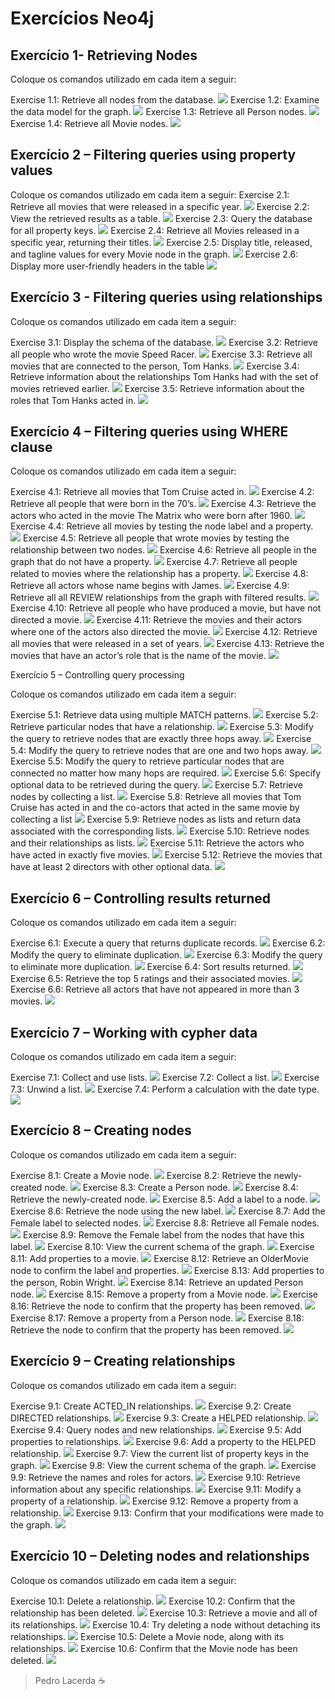 # Exercícios Neo4j

## Exercício 1- Retrieving Nodes
Coloque os comandos utilizado em cada item a seguir:

Exercise 1.1: Retrieve all nodes from the database.
![](1.1.png)
Exercise 1.2: Examine the data model for the graph.
![](1.2.png)
Exercise 1.3: Retrieve all Person nodes.
![](1.3.png)
Exercise 1.4: Retrieve all Movie nodes.
![](1.4.png)

## Exercício 2 – Filtering queries using property values
Coloque os comandos utilizado em cada item a seguir:
Exercise 2.1: Retrieve all movies that were released in a specific year.
![](2.1e2.png)
Exercise 2.2: View the retrieved results as a table.
![](2.1e2.png)
Exercise 2.3: Query the database for all property keys.
![](2.3.png)
Exercise 2.4: Retrieve all Movies released in a specific year, returning their titles.
![](2.4.png)
Exercise 2.5: Display title, released, and tagline values for every Movie node in the graph.
![](2.5.png)
Exercise 2.6: Display more user-friendly headers in the table
![](2.6.png)

## Exercício 3 - Filtering queries using relationships
Coloque os comandos utilizado em cada item a seguir:

Exercise 3.1: Display the schema of the database.
![](3.1.png)
Exercise 3.2: Retrieve all people who wrote the movie Speed Racer.
![](3.2.png)
Exercise 3.3: Retrieve all movies that are connected to the person, Tom Hanks.
![](3.3.png)
Exercise 3.4: Retrieve information about the relationships Tom Hanks had with the set of movies retrieved earlier.
![](3.4.png)
Exercise 3.5: Retrieve information about the roles that Tom Hanks acted in.
![](3.5.png)

## Exercício 4 – Filtering queries using WHERE clause

Coloque os comandos utilizado em cada item a seguir:

Exercise 4.1: Retrieve all movies that Tom Cruise acted in.
![](4.1.png)
Exercise 4.2: Retrieve all people that were born in the 70’s.
![](4.2.png)
Exercise 4.3: Retrieve the actors who acted in the movie The Matrix who were born after 1960.
![](4.3.png)
Exercise 4.4: Retrieve all movies by testing the node label and a property.
![](4.4.png)
Exercise 4.5: Retrieve all people that wrote movies by testing the relationship between two nodes.
![](4.5.png)
Exercise 4.6: Retrieve all people in the graph that do not have a property.
![](4.6.png)
Exercise 4.7: Retrieve all people related to movies where the relationship has a property.
![](4.7.png)
Exercise 4.8: Retrieve all actors whose name begins with James.
![](4.8.png)
Exercise 4.9: Retrieve all all REVIEW relationships from the graph with filtered results.
![](4.9.png)
Exercise 4.10: Retrieve all people who have produced a movie, but have not directed a movie.
![](4.10.png)
Exercise 4.11: Retrieve the movies and their actors where one of the actors also directed the movie.
![](4.11.png)
Exercise 4.12: Retrieve all movies that were released in a set of years.
![](4.12.png)
Exercise 4.13: Retrieve the movies that have an actor’s role that is the name of the movie.
![](4.13.png)

Exercício 5 – Controlling query processing

Coloque os comandos utilizado em cada item a seguir:

Exercise 5.1: Retrieve data using multiple MATCH patterns.
![](5.1.png)
Exercise 5.2: Retrieve particular nodes that have a relationship.
![](5.2.png)
Exercise 5.3: Modify the query to retrieve nodes that are exactly three hops away.
![](5.3.png)
Exercise 5.4: Modify the query to retrieve nodes that are one and two hops away.
![](5.4.png)
Exercise 5.5: Modify the query to retrieve particular nodes that are connected no matter how many hops are required.
![](5.5.png)
Exercise 5.6: Specify optional data to be retrieved during the query.
![](5.6.png)
Exercise 5.7: Retrieve nodes by collecting a list.
![](5.7.png)
Exercise 5.8: Retrieve all movies that Tom Cruise has acted in and the co-actors that acted in the same movie by collecting a list
![](5.7.png)
Exercise 5.9: Retrieve nodes as lists and return data associated with the corresponding lists.
![](5.9.png)
Exercise 5.10: Retrieve nodes and their relationships as lists.
![](5.10.png)
Exercise 5.11: Retrieve the actors who have acted in exactly five movies.
![](5.11.png)
Exercise 5.12: Retrieve the movies that have at least 2 directors with other optional data.
![](5.12.png)

## Exercício 6 – Controlling results returned

Coloque os comandos utilizado em cada item a seguir:

Exercise 6.1: Execute a query that returns duplicate records.
![](6.1.png)
Exercise 6.2: Modify the query to eliminate duplication.
![](6.2.png)
Exercise 6.3: Modify the query to eliminate more duplication.
![](6.3.png)
Exercise 6.4: Sort results returned.
![](6.4.png)
Exercise 6.5: Retrieve the top 5 ratings and their associated movies.
![](6.5.png)
Exercise 6.6: Retrieve all actors that have not appeared in more than 3 movies.
![](6.6.png)

## Exercício 7 – Working with cypher data

Coloque os comandos utilizado em cada item a seguir:

Exercise 7.1: Collect and use lists.
![](7.1.png)
Exercise 7.2: Collect a list.
![](7.2.png)
Exercise 7.3: Unwind a list.
![](7.3.png)
Exercise 7.4: Perform a calculation with the date type.
![](7.4.png)

## Exercício 8 – Creating nodes

Coloque os comandos utilizado em cada item a seguir:

Exercise 8.1: Create a Movie node.
![](8.1.png)
Exercise 8.2: Retrieve the newly-created node.
![](8.2.png)
Exercise 8.3: Create a Person node.
![](8.3.png)
Exercise 8.4: Retrieve the newly-created node.
![](8.4.png)
Exercise 8.5: Add a label to a node.
![](8.5.png)
Exercise 8.6: Retrieve the node using the new label.
![](8.6.png)
Exercise 8.7: Add the Female label to selected nodes.
![](8.7.png)
Exercise 8.8: Retrieve all Female nodes.
![](8.8.png)
Exercise 8.9: Remove the Female label from the nodes that have this label.
![](8.9.png)
Exercise 8.10: View the current schema of the graph.
![](8.10.png)
Exercise 8.11: Add properties to a movie.
![](8.11.png)
Exercise 8.12: Retrieve an OlderMovie node to confirm the label and properties.
![](8.12.png)
Exercise 8.13: Add properties to the person, Robin Wright.
![](8.13.png)
Exercise 8.14: Retrieve an updated Person node.
![](8.14.png)
Exercise 8.15: Remove a property from a Movie node.
![](8.15.png)
Exercise 8.16: Retrieve the node to confirm that the property has been removed.
![](8.16.png)
Exercise 8.17: Remove a property from a Person node.
![](8.17.png)
Exercise 8.18: Retrieve the node to confirm that the property has been removed.
![](8.18.png)

## Exercício 9 – Creating relationships

Coloque os comandos utilizado em cada item a seguir:

Exercise 9.1: Create ACTED_IN relationships.
![](9.1.png)
Exercise 9.2: Create DIRECTED relationships.
![](9.2.png)
Exercise 9.3: Create a HELPED relationship.
![](9.3.png)
Exercise 9.4: Query nodes and new relationships.
![](9.4.png)
Exercise 9.5: Add properties to relationships.
![](9.5.png)
Exercise 9.6: Add a property to the HELPED relationship.
![](9.6.png)
Exercise 9.7: View the current list of property keys in the graph.
![](9.7.png)
Exercise 9.8: View the current schema of the graph.
![](9.8.png)
Exercise 9.9: Retrieve the names and roles for actors.
![](9.9.png)
Exercise 9.10: Retrieve information about any specific relationships.
![](9.10.png)
Exercise 9.11: Modify a property of a relationship.
![](9.11.png)
Exercise 9.12: Remove a property from a relationship.
![](9.12.png)
Exercise 9.13: Confirm that your modifications were made to the graph.
![](9.13.png)

## Exercício 10 – Deleting nodes and relationships

Coloque os comandos utilizado em cada item a seguir:

Exercise 10.1: Delete a relationship.
![](10.1.png)
Exercise 10.2: Confirm that the relationship has been deleted.
![](10.2.png)
Exercise 10.3: Retrieve a movie and all of its relationships.
![](10.3.png)
Exercise 10.4: Try deleting a node without detaching its relationships.
![](10.4.png)
Exercise 10.5: Delete a Movie node, along with its relationships.
![](10.5.png)
Exercise 10.6: Confirm that the Movie node has been deleted.
![](10.6.png)

> Pedro Lacerda :coffee: